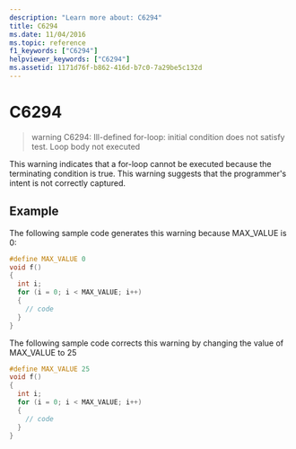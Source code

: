 ```yaml
---
description: "Learn more about: C6294"
title: C6294
ms.date: 11/04/2016
ms.topic: reference
f1_keywords: ["C6294"]
helpviewer_keywords: ["C6294"]
ms.assetid: 1171d76f-b862-416d-b7c0-7a29be5c132d
---
```

# C6294

> warning C6294: Ill-defined for-loop: initial condition does not satisfy test. Loop body not executed

This warning indicates that a for-loop cannot be executed  because the terminating condition is true. This warning suggests that the programmer's intent is not correctly captured.

## Example

The following sample code generates this warning because MAX_VALUE is 0:

```cpp
#define MAX_VALUE 0
void f()
{
  int i;
  for (i = 0; i < MAX_VALUE; i++)
  {
    // code
  }
}
```

The following sample code corrects this warning by changing the value of MAX_VALUE to 25

```cpp
#define MAX_VALUE 25
void f()
{
  int i;
  for (i = 0; i < MAX_VALUE; i++)
  {
    // code
  }
}
```
